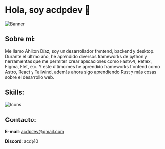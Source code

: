 # Hola, soy acdpdev 👋

![Banner](https://github.com/ACDPDEV/acdpdev/assets/174844847/9cb9302f-f0fd-4045-8636-5c6e0ac73fc6)

## Sobre mí:
Me llamo Ahilton Díaz, soy un desarrollador frontend, backend y desktop. Durante el último año, he aprendido diversos frameworks de python y herramientas que me permiten crear aplicaciones como FastAPI, Reflex, Figma, Flet, etc. Y este último mes he aprendido frameworks frontend como Astro, React y Tailwind, además ahora sigo aprendiendo Rust y más cosas sobre el desarrollo web.

## Skills:
![Icons](https://github.com/user-attachments/assets/f33f9240-5266-45a9-a48e-2926231d9262)


## Contacto:
**E-mail**: acdpdev@gmail.com

**Discord**: acdp10
